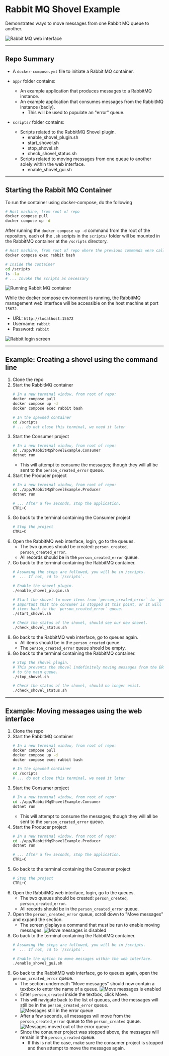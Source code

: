 # Rabbit MQ Shovel Example

Demonstrates ways to move messages from one Rabbit MQ queue to another.

![Rabbit MQ web interface](./resources/rabbitmq-web-interface.png)

---

## Repo Summary

- A `docker-compose.yml` file to initiate a Rabbit MQ container.

- `app/` folder contains:
   - An example application that produces messages to a RabbitMQ instance.
   - An example application that consumes messages from the RabbitMQ instance (badly).
      - This will be used to populate an "error" queue.

- `scripts/` folder contains:
   - Scripts related to the RabbitMQ Shovel plugin.
      - enable_shovel_plugin.sh
      - start_shovel.sh
      - stop_shovel.sh
      - check_shovel_status.sh
   - Scripts related to moving messages from one queue to another solely within the web interface.
      - enable_shovel_gui.sh

---

## Starting the Rabbit MQ Container

To run the container using docker-compose, do the following
```bash
# Host machine, from root of repo
docker compose pull
docker compose up -d
```

After running the `docker compose up -d` command from the root of the repository, each of the `.sh` scripts in 
the `scripts/` folder will be mounted in the RabbitMQ container at the `/scripts` directory.
```bash
# Host machine, from root of repo where the previous commands were called
docker compose exec rabbit bash

# Inside the container
cd /scripts
ls -la
# ... Invoke the scripts as necessary
```

![Running Rabbit MQ container](./resources/running-rabbitmq-container.png)

While the docker compose environment is running, the RabbitMQ management web interface will be accessible on the
host machine at port `15672`.
- URL: `http://localhost:15672`
- Username: `rabbit`
- Password: `rabbit`

![Rabbit login screen](./resources/rabbit-login-screen.png)

---

## Example: Creating a shovel using the command line
1. Clone the repo
1. Start the RabbitMQ container
   ```bash
   # In a new terminal window, from root of repo:
   docker compose pull
   docker compose up -d
   docker compose exec rabbit bash

   # In the spawned container
   cd /scripts
   # ... do not close this terminal, we need it later
   ```
1. Start the Consumer project
   ```bash
   # In a new terminal window, from root of repo:
   cd ./app/RabbitMqShovelExample.Consumer
   dotnet run
   ```
   - This will attempt to consume the messages; though they will all be sent to the `person_created_error` queue.
1. Start the Producer project
   ```bash
   # In a new terminal window, from root of repo:
   cd ./app/RabbitMqShovelExample.Producer
   dotnet run

   # ... After a few seconds, stop the application.
   CTRL+C
   ```
1. Go back to the terminal containing the Consumer project
   ```bash
   # Stop the project
   CTRL+C
   ```
1. Open the RabbitMQ web interface, login, go to the queues.
   - The two queues should be created: `person_created`, `person_created_error`.
   - All records should be in the `person_created_error` queue.
1. Go back to the terminal containing the RabbitMQ container.
   ```bash
   # Assuming the steps are followed, you will be in /scripts.
   #  ... If not, cd to `/scripts`.

   # Enable the shovel plugin.
   ./enable_shovel_plugin.sh

   # Start the shovel to move items from `person_created_error` to `person_created`.
   # Important that the consumer is stopped at this point, or it will keep moving
   # items back to the `person_created_error` queue.
   ./start_shovel.sh

   # Check the status of the shovel, should see our new shovel.
   ./check_shovel_status.sh
   ```
1. Go back to the RabbitMQ web interface, go to queues again.
   - All items should be in the `person_created` queue.
   - The `person_created_error` queue should be empty.
1. Go back to the terminal containing the RabbitMQ container.
   ```bash
   # Stop the shovel plugin.
   # This prevents the shovel indefinitely moving messages from the ERROR queue
   # to the main queue.
   ./stop_shovel.sh

   # Check the status of the shovel, should no longer exist.
   ./check_shovel_status.sh
   ```

---

## Example: Moving messages using the web interface
1. Clone the repo
1. Start the RabbitMQ container
   ```bash
   # In a new terminal window, from root of repo:
   docker compose pull
   docker compose up -d
   docker compose exec rabbit bash

   # In the spawned container
   cd /scripts
   # ... do not close this terminal, we need it later
   ```
1. Start the Consumer project
   ```bash
   # In a new terminal window, from root of repo:
   cd ./app/RabbitMqShovelExample.Consumer
   dotnet run
   ```
   - This will attempt to consume the messages; though they will all be sent to the `person_created_error` queue.
1. Start the Producer project
   ```bash
   # In a new terminal window, from root of repo:
   cd ./app/RabbitMqShovelExample.Producer
   dotnet run

   # ... After a few seconds, stop the application.
   CTRL+C
   ```
1. Go back to the terminal containing the Consumer project
   ```bash
   # Stop the project
   CTRL+C
   ```
1. Open the RabbitMQ web interface, login, go to the queues.
   - The two queues should be created: `person_created`, `person_created_error`.
   - All records should be in the `person_created_error` queue.
1. Open the `person_created_error` queue, scroll down to "Move messages" and expand the section.
   - The screen displays a command that must be run to enable moving messages.
      ![Move messages is disabled](./resources/move-messages-disabled.png)
1. Go back to the terminal containing the RabbitMQ container.
   ```bash
   # Assuming the steps are followed, you will be in /scripts.
   #  ... If not, cd to `/scripts`.

   # Enable the option to move messages within the web interface.
   ./enable_shovel_gui.sh
   ```
1. Go back to the RabbitMQ web interface, go to queues again, open the `person_created_error` queue.
   - The section underneath "Move messages" should now contain a textbox to enter the name of a queue.
      ![Move messages is enabled](./resources/move-messages-enabled.png)
   - Enter `person_created` inside the textbox, click Move.
   - This will navigate back to the list of queues, and the messages will still be in the `person_created_error` queue.
      ![Messages still in the error queue](./resources/messages-still-in-error-queue.png)
   - After a few seconds, all messages will move from the `person_created_error` queue to the `person_created` queue.
      ![Messages moved out of the error queue](./resources/messages-moved-from-error-queue.png)
   - Since the consumer project was stopped above, the messages will remain in the `person_created` queue.
      - If this is not the case, make sure the consumer project is stopped and then attempt to move the messages again.
